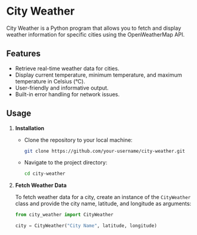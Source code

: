 # City Weather

City Weather is a Python program that allows you to fetch and display weather information for specific cities using the OpenWeatherMap API.

## Features

- Retrieve real-time weather data for cities.
- Display current temperature, minimum temperature, and maximum temperature in Celsius (°C).
- User-friendly and informative output.
- Built-in error handling for network issues.

## Usage

1. **Installation**

   - Clone the repository to your local machine:

     ```bash
     git clone https://github.com/your-username/city-weather.git
     ```

   - Navigate to the project directory:

     ```bash
     cd city-weather
     ```

2. **Fetch Weather Data**

   To fetch weather data for a city, create an instance of the `CityWeather` class and provide the city name, latitude, and longitude as arguments:

   ```python
   from city_weather import CityWeather

   city = CityWeather("City Name", latitude, longitude)
